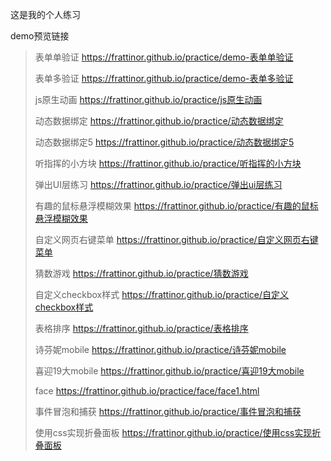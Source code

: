 这是我的个人练习

demo预览链接

>表单单验证
>https://frattinor.github.io/practice/demo-表单单验证
>
>表单多验证
>https://frattinor.github.io/practice/demo-表单多验证
>
>js原生动画
>https://frattinor.github.io/practice/js原生动画
>
>动态数据绑定
>https://frattinor.github.io/practice/动态数据绑定
>
>动态数据绑定5
>https://frattinor.github.io/practice/动态数据绑定5
>
>听指挥的小方块
>https://frattinor.github.io/practice/听指挥的小方块
>
>弹出UI层练习
>https://frattinor.github.io/practice/弹出ui层练习
>
>有趣的鼠标悬浮模糊效果
>https://frattinor.github.io/practice/有趣的鼠标悬浮模糊效果
>
>自定义网页右键菜单
>https://frattinor.github.io/practice/自定义网页右键菜单
>
>猜数游戏
>https://frattinor.github.io/practice/猜数游戏
>
>自定义checkbox样式
>https://frattinor.github.io/practice/自定义checkbox样式
>
>表格排序
>https://frattinor.github.io/practice/表格排序
>
>诗芬妮mobile
>https://frattinor.github.io/practice/诗芬妮mobile
>
>喜迎19大mobile
>https://frattinor.github.io/practice/喜迎19大mobile
>
>face
>https://frattinor.github.io/practice/face/face1.html
>
>事件冒泡和捕获
>https://frattinor.github.io/practice/事件冒泡和捕获
>
>使用css实现折叠面板
>https://frattinor.github.io/practice/使用css实现折叠面板
